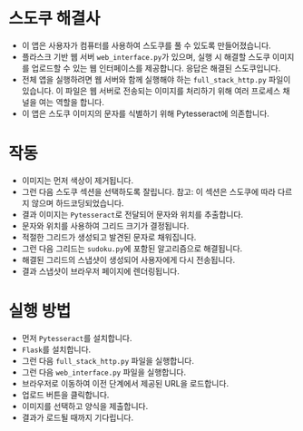 # 스도쿠 해결사

* 이 앱은 사용자가 컴퓨터를 사용하여 스도쿠를 풀 수 있도록 만들어졌습니다.
* 플라스크 기반 웹 서버 `web_interface.py`가 있으며, 실행 시 해결할 스도쿠 이미지를 업로드할 수 있는 웹 인터페이스를 제공합니다. 응답은 해결된 스도쿠입니다.
* 전체 앱을 실행하려면 웹 서버와 함께 실행해야 하는 `full_stack_http.py` 파일이 있습니다. 이 파일은 웹 서버로 전송되는 이미지를 처리하기 위해 여러 프로세스 채널을 여는 역할을 합니다.
* 이 앱은 스도쿠 이미지의 문자를 식별하기 위해 Pytesseract에 의존합니다.

# 작동

* 이미지는 먼저 색상이 제거됩니다.
* 그런 다음 스도쿠 섹션을 선택하도록 잘립니다. 참고: 이 섹션은 스도쿠에 따라 다르지 않으며 하드코딩되었습니다.
* 결과 이미지는 `Pytesseract`로 전달되어 문자와 위치를 추출합니다.
* 문자와 위치를 사용하여 그리드 크기가 결정됩니다.
* 적절한 그리드가 생성되고 발견된 문자로 채워집니다.
* 그런 다음 그리드는 `sudoku.py`에 포함된 알고리즘으로 해결됩니다.
* 해결된 그리드의 스냅샷이 생성되어 사용자에게 다시 전송됩니다.
* 결과 스냅샷이 브라우저 페이지에 렌더링됩니다.

# 실행 방법

* 먼저 `Pytesseract`를 설치합니다.
* `Flask`를 설치합니다.
* 그런 다음 `full_stack_http.py` 파일을 실행합니다.
* 그런 다음 `web_interface.py` 파일을 실행합니다.
* 브라우저로 이동하여 이전 단계에서 제공된 URL을 로드합니다.
* 업로드 버튼을 클릭합니다.
* 이미지를 선택하고 양식을 제출합니다.
* 결과가 로드될 때까지 기다립니다.

